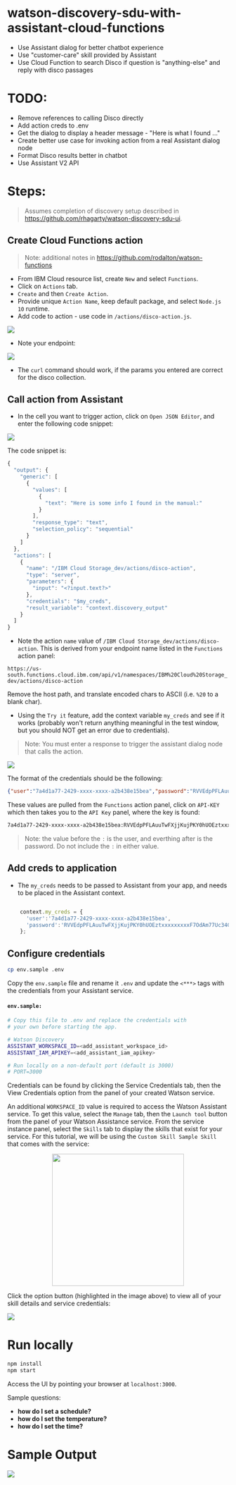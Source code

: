 # watson-discovery-sdu-with-assistant-cloud-functions

* Use Assistant dialog for better chatbot experience
* Use "customer-care" skill provided by Assistant
* Use Cloud Function to search Disco if question is "anything-else" and reply with disco passages

# TODO:

* Remove references to calling Disco directly
* Add action creds to .env
* Get the dialog to display a header message - "Here is what I found ..."
* Create better use case for invoking action from a real Assistant dialog node
* Format Disco results better in chatbot
* Use Assistant V2 API

# Steps:

> Assumes completion of discovery setup described in https://github.com/rhagarty/watson-discovery-sdu-ui.

## Create Cloud Functions action

> Note: additional notes in https://github.com/rodalton/watson-functions

* From IBM Cloud resource list, create `New` and select `Functions`.
* Click on `Actions` tab.
* `Create` and then `Create Action`.
* Provide unique `Action Name`, keep default package, and select `Node.js 10` runtime.
* Add code to action - use code in `/actions/disco-action.js`.

![](doc/source/images/action-params.png)

* Note your endpoint:

![](doc/source/images/action-endpoint.png)

* The `curl` command should work, if the params you entered are correct for the disco collection.

## Call action from Assistant

* In the cell you want to trigger action, click on `Open JSON Editor`, and enter the following code snippet:

![](doc/source/images/assistant-input-action-code.png)

The code snippet is:

```javascript
{
  "output": {
    "generic": [
      {
        "values": [
          {
            "text": "Here is some info I found in the manual:"
          }
        ],
        "response_type": "text",
        "selection_policy": "sequential"
      }
    ]
  },
  "actions": [
    {
      "name": "/IBM Cloud Storage_dev/actions/disco-action",
      "type": "server",
      "parameters": {
        "input": "<?input.text?>"
      },
      "credentials": "$my_creds",
      "result_variable": "context.discovery_output"
    }
  ]
}
```

* Note the action `name` value of `/IBM Cloud Storage_dev/actions/disco-action`. This is derived from your endpoint name listed in the `Functions` action panel:

```https://us-south.functions.cloud.ibm.com/api/v1/namespaces/IBM%20Cloud%20Storage_dev/actions/disco-action```

Remove the host path, and translate encoded chars to ASCII (i.e. `%20` to a blank char).

* Using the `Try it` feature, add the context variable `my_creds` and see if it works (probably won't return anything meaningful in the test window, but you should NOT get an error due to credentials).

> Note: You must enter a response to trigger the assistant dialog node that calls the action.

![](doc/source/images/assistant-context-vars.png)

The format of the credentials should be the following:

```json
{"user":"7a4d1a77-2429-xxxx-xxxx-a2b438e15bea","password":"RVVEdpPFLAuuTwFXjjKujPKY0hUOEztxxxxxxxxxonHeF7OdAm77Uc34GL2wQHDx"}
```

These values are pulled from the `Functions` action panel, click on `API-KEY` which then takes you to the `API Key` panel, where the key is found:

```bash
7a4d1a77-2429-xxxx-xxxx-a2b438e15bea:RVVEdpPFLAuuTwFXjjKujPKY0hUOEztxxxxxxxxxonHeF7OdAm77Uc34GL2wQHDx
```

> Note: the value before the `:` is the user, and everthing after is the password. Do not include the `:` in either value.

## Add creds to application

* The `my_creds` needs to be passed to Assistant from your app, and needs to be placed in the Assistant context.

```javascript

    context.my_creds = {
      'user':'7a4d1a77-2429-xxxx-xxxx-a2b438e15bea',
      'password':'RVVEdpPFLAuuTwFXjjKujPKY0hUOEztxxxxxxxxxF7OdAm77Uc34GL2wQHDx'
    };

```

## Configure credentials

```bash
cp env.sample .env
```

Copy the `env.sample` file and rename it `.env` and update the `<***>` tags with the credentials from your Assistant service.

#### `env.sample:`

```bash
# Copy this file to .env and replace the credentials with
# your own before starting the app.

# Watson Discovery
ASSISTANT_WORKSPACE_ID=<add_assistant_workspace_id>
ASSISTANT_IAM_APIKEY=<add_assistant_iam_apikey>

# Run locally on a non-default port (default is 3000)
# PORT=3000
```

Credentials can be found by clicking the Service Credentials tab, then the View Credentials option from the panel of your created Watson service.

An additional `WORKSPACE_ID` value is required to access the Watson Assistant service. To get this value, select the `Manage` tab, then the `Launch tool` button from the panel of your Watson Assistance service. From the service instance panel, select the `Skills` tab to display the skills that exist for your service. For this tutorial, we will be using the `Custom Skill Sample Skill` that comes with the service:

<p align="center">
  <img width="300" src="doc/source/images/sample-skill.png">
</p>

Click the option button (highlighted in the image above) to view all of your skill details and service credentials:

![](doc/source/images/sample-skill-creds.png)

# Run locally

```bash
npm install
npm start
```

Access the UI by pointing your browser at `localhost:3000`.

Sample questions:

* **how do I set a schedule?**
* **how do I set the temperature?**
* **how do I set the time?**

# Sample Output

![](doc/source/images/sample-output.png)
